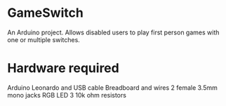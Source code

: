 # GameSwitch
An Arduino project. Allows disabled users to play first person games with one or multiple switches.

# Hardware required
Arduino Leonardo and USB cable
Breadboard and wires
2 female 3.5mm mono jacks
RGB LED
3 10k ohm resistors
